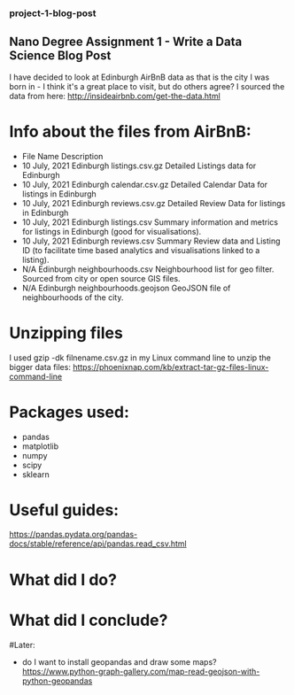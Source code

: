 ### project-1-blog-post
## Nano Degree Assignment 1 - Write a Data Science Blog Post

I have decided to look at Edinburgh AirBnB data as that is the city I was born in - I think it's a great place to visit, but do others agree?
I sourced the data from here: http://insideairbnb.com/get-the-data.html

# Info about the files from AirBnB:
- File Name Description
- 10 July, 2021 Edinburgh listings.csv.gz Detailed Listings data for Edinburgh
- 10 July, 2021 Edinburgh calendar.csv.gz Detailed Calendar Data for listings in Edinburgh
- 10 July, 2021 Edinburgh reviews.csv.gz Detailed Review Data for listings in Edinburgh
- 10 July, 2021 Edinburgh listings.csv Summary information and metrics for listings in Edinburgh (good for visualisations).
- 10 July, 2021 Edinburgh reviews.csv Summary Review data and Listing ID (to facilitate time based analytics and visualisations linked to a listing).
- N/A Edinburgh neighbourhoods.csv Neighbourhood list for geo filter. Sourced from city or open source GIS files.
- N/A Edinburgh neighbourhoods.geojson GeoJSON file of neighbourhoods of the city.

# Unzipping files
I used gzip -dk filnename.csv.gz in my Linux command line to unzip the bigger data files:
https://phoenixnap.com/kb/extract-tar-gz-files-linux-command-line


# Packages used:
- pandas
- matplotlib
- numpy
- scipy
- sklearn

# Useful guides:
https://pandas.pydata.org/pandas-docs/stable/reference/api/pandas.read_csv.html

# What did I do?

# What did I conclude?


#Later:
- do I want to install geopandas and draw some maps?
https://www.python-graph-gallery.com/map-read-geojson-with-python-geopandas